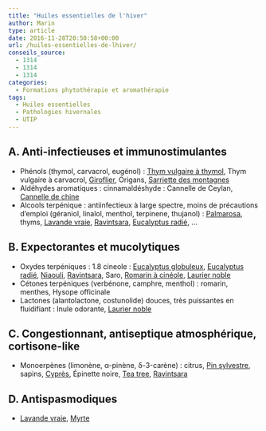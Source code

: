 ```yaml
---
title: "Huiles essentielles de l'hiver"
author: Marin
type: article
date: 2016-11-28T20:50:58+00:00
url: /huiles-essentielles-de-lhiver/
conseils_source:
  - 1314
  - 1314
  - 1314
categories:
  - Formations phytothérapie et aromathérapie
tags:
  - Huiles essentielles
  - Pathologies hivernales
  - UTIP
---
```


## A. Anti-infectieuses et immunostimulantes

- Phénols (thymol, carvacrol, eugénol) : [Thym vulgaire à thymol][1], Thym vulgaire à carvacrol, [Giroflier][2], Origans, [Sarriette des montagnes][3]
- Aldéhydes aromatiques : cinnamaldéshyde : Cannelle de Ceylan, [Cannelle de chine][4]
- Alcools terpénique : antiinfectieux à large spectre, moins de précautions d’emploi (géraniol, linalol, menthol, terpinene, thujanol) : [Palmarosa][5], thyms, [Lavande vraie][6], [Ravintsara][7], [Eucalyptus radié][8], …

## B. Expectorantes et mucolytiques

- Oxydes terpéniques : 1.8 cineole : [Eucalyptus globuleux][9], [Eucalyptus radié][8], [Niaouli][10], [Ravintsara][7], Saro, [Romarin à cinéole][11], [Laurier noble][12]
- Cétones terpéniques (verbénone, camphre, menthol) : romarin, menthes, Hysope officinale
- Lactones (alantolactone, costunolide) douces, très puissantes en fluidifiant : Inule odorante, [Laurier noble][12]

## C. Congestionnant, antiseptique atmosphérique, cortisone-like

- Monoerpènes (limonène, α-pinène, δ-3-carène) : citrus, [Pin sylvestre][13], sapins, [Cyprès][14], Épinette noire, [Tea tree][15], [Ravintsara][7]

## D. Antispasmodiques

- [Lavande vraie][6], [Myrte][16]

[1]: http://pharmacie.marionetmarin.fr/aromatherapie/thym-vulgaire-thymol/
[2]: http://pharmacie.marionetmarin.fr/aromatherapie/giroflier/
[3]: http://pharmacie.marionetmarin.fr/aromatherapie/sariette-des-montagnes/
[4]: http://pharmacie.marionetmarin.fr/aromatherapie/cannelier-de-chine/
[5]: http://pharmacie.marionetmarin.fr/aromatherapie/palmarosa/
[6]: http://pharmacie.marionetmarin.fr/aromatherapie/lavande-fine/
[7]: http://pharmacie.marionetmarin.fr/aromatherapie/ravintsara/
[8]: http://pharmacie.marionetmarin.fr/aromatherapie/eucalyptus-radie/
[9]: http://pharmacie.marionetmarin.fr/aromatherapie/eucalyptus-globuleux/
[10]: http://pharmacie.marionetmarin.fr/aromatherapie/niaouli/
[11]: http://pharmacie.marionetmarin.fr/aromatherapie/romarin-1-8-cineole/
[12]: http://pharmacie.marionetmarin.fr/aromatherapie/laurier-noble/
[13]: http://pharmacie.marionetmarin.fr/aromatherapie/pin-sylvestre/
[14]: http://pharmacie.marionetmarin.fr/aromatherapie/cypres/
[15]: http://pharmacie.marionetmarin.fr/aromatherapie/tea-tree/
[16]: http://pharmacie.marionetmarin.fr/aromatherapie/myrte-rouge/
